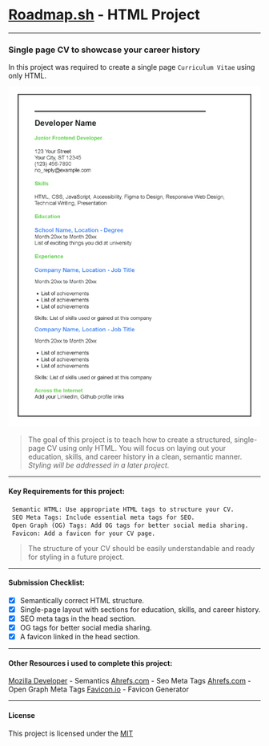 # [Roadmap.sh](https://roadmap.sh/projects/single-page-cv) - HTML Project

---

### **Single page CV to showcase your career history**

In this project was required to create a single page `Curriculum Vitae` using only HTML.

![Image Link](img/roadmap_html_cv.png)

> The goal of this project is to teach how to create a structured, single-page CV using only HTML.
> You will focus on laying out your education, skills, and career history in a clean, semantic manner.
> _Styling will be addressed in a later project._

---

#### Key Requirements for this project:

     Semantic HTML: Use appropriate HTML tags to structure your CV.
     SEO Meta Tags: Include essential meta tags for SEO.
     Open Graph (OG) Tags: Add OG tags for better social media sharing.
     Favicon: Add a favicon for your CV page.

> The structure of your CV should be easily understandable and ready for styling in a future project.

---

#### Submission Checklist:

-   [x] Semantically correct HTML structure.
-   [x] Single-page layout with sections for education, skills, and career history.
-   [x] SEO meta tags in the head section.
-   [x] OG tags for better social media sharing.
-   [x] A favicon linked in the head section.

---

#### Other Resources i used to complete this project:

[Mozilla Developer](https://developer.mozilla.org/en-US/docs/Glossary/Semantics) - Semantics
[Ahrefs.com](https://ahrefs.com/blog/seo-meta-tags/) - Seo Meta Tags
[Ahrefs.com](https://ahrefs.com/blog/open-graph-meta-tags/) - Open Graph Meta Tags
[Favicon.io](https://favicon.io/) - Favicon Generator

---

#### License

This project is licensed under the [MIT](https://github.com/gladroe/singlepage-cv/blob/main/LICENSE)
